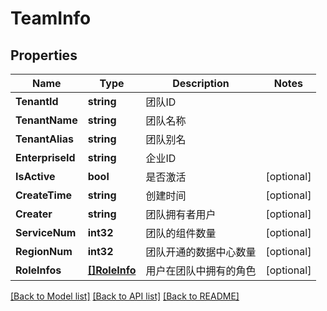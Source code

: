 # TeamInfo

## Properties

Name | Type | Description | Notes
------------ | ------------- | ------------- | -------------
**TenantId** | **string** | 团队ID | 
**TenantName** | **string** | 团队名称 | 
**TenantAlias** | **string** | 团队别名 | 
**EnterpriseId** | **string** | 企业ID | 
**IsActive** | **bool** | 是否激活 | [optional] 
**CreateTime** | **string** | 创建时间 | [optional] 
**Creater** | **string** | 团队拥有者用户 | [optional] 
**ServiceNum** | **int32** | 团队的组件数量 | [optional] 
**RegionNum** | **int32** | 团队开通的数据中心数量 | [optional] 
**RoleInfos** | [**[]RoleInfo**](RoleInfo.md) | 用户在团队中拥有的角色 | [optional] 

[[Back to Model list]](../README.md#documentation-for-models) [[Back to API list]](../README.md#documentation-for-api-endpoints) [[Back to README]](../README.md)


